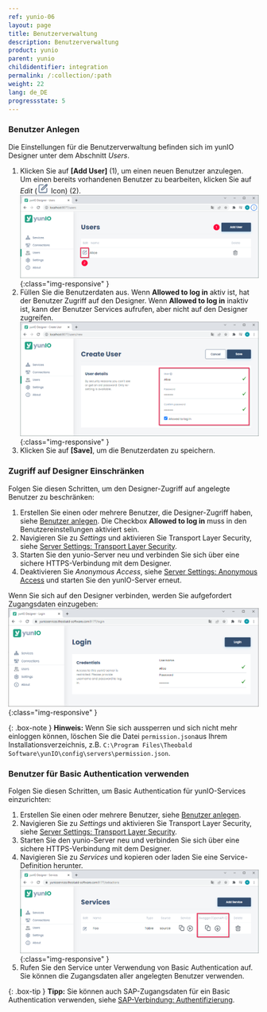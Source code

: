 ```yaml
---
ref: yunio-06
layout: page
title: Benutzerverwaltung
description: Benutzerverwaltung
product: yunio
parent: yunio
childidentifier: integration
permalink: /:collection/:path
weight: 22
lang: de_DE
progressstate: 5
---
```



### Benutzer Anlegen
Die Einstellungen für die Benutzerverwaltung befinden sich im yunIO Designer unter dem Abschnitt *Users*.
1. Klicken Sie auf **[Add User]** (1), um einen neuen Benutzer anzulegen. <br>
Um einen bereits vorhandenen Benutzer zu bearbeiten, klicken Sie auf *Edit* (![Edit](/img/content/yunio/edit.png) Icon) (2).<br>
![Users](/img/content/yunio/yunio-users.png){:class="img-responsive" }
2. Füllen Sie die Benutzerdaten aus.
Wenn **Allowed to log in** aktiv ist, hat der Benutzer Zugriff auf den Designer.
Wenn **Allowed to log in**  inaktiv ist, kann der Benutzer Services aufrufen, aber nicht auf den Designer zugreifen.
![New-User](/img/content/yunio/yunio-new-user.png){:class="img-responsive" }
3. Klicken Sie auf **[Save]**, um die Benutzerdaten zu speichern.

<!---
**Allowed to log in**<br>
Wenn diese Checkbox aktiv ist, hat der Benutzer Zugriff auf den Designer.
Wenn **Allowed to log in**  inaktiv ist, kann der Benutzer Services aufrufen, aber nicht im Designer bearbeiten.
-->
### Zugriff auf Designer Einschränken

Folgen Sie diesen Schritten, um den Designer-Zugriff auf angelegte Benutzer zu beschränken: 

1. Erstellen Sie einen oder mehrere Benutzer, die Designer-Zugriff haben, siehe [Benutzer anlegen](#benutzer-anlegen).
Die Checkbox **Allowed to log in** muss in den Benutzereinstellungen aktiviert sein.
2. Navigieren Sie zu *Settings* und aktivieren Sie Transport Layer Security, siehe [Server Settings: Transport Layer Security](./server-settings#transport-layer-security).
3. Starten Sie den yunio-Server neu und verbinden Sie sich über eine sichere HTTPS-Verbindung mit dem Designer.
4. Deaktivieren Sie *Anonymous Access*, siehe [Server Settings: Anonymous Access](./server-settings#anonymous-access) und starten Sie den yunIO-Server erneut.

Wenn Sie sich auf den Designer verbinden, werden Sie aufgefordert Zugangsdaten einzugeben:<br>
![Login](/img/content/yunio/yunio-login.png){:class="img-responsive" }

{: .box-note }
**Hinweis:** Wenn Sie sich aussperren und sich nicht mehr einloggen können, löschen Sie die Datei `permission.json`aus Ihrem Installationsverzeichnis, z.B. `C:\Program Files\Theobald Software\yunIO\config\servers\permission.json`.

### Benutzer für Basic Authentication verwenden

Folgen Sie diesen Schritten, um Basic Authentication für yunIO-Services einzurichten: 

1. Erstellen Sie einen oder mehrere Benutzer, siehe [Benutzer anlegen](#benutzer-anlegen).
2. Navigieren Sie zu *Settings* und aktivieren Sie Transport Layer Security, siehe [Server Settings: Transport Layer Security](./server-settings#transport-layer-security).
3. Starten Sie den yunio-Server neu und verbinden Sie sich über eine sichere HTTPS-Verbindung mit dem Designer.
4. Navigieren Sie zu *Services* und kopieren oder laden Sie eine Service-Definition herunter.<br>
![Run-Service](/img/content/yunio/yunio-run-services-https.png){:class="img-responsive" }
5. Rufen Sie den Service unter Verwendung von Basic Authentication auf. Sie können die Zugangsdaten aller angelegten Benutzer verwenden.

{: .box-tip }
**Tipp:** Sie können auch SAP-Zugangsdaten für ein Basic Authentication verwenden, siehe [SAP-Verbindung: Authentifizierung](./sap-verbindungen-anlegen#authentifizierung).

